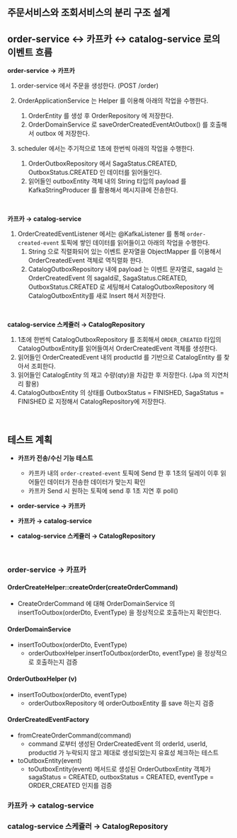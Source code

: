 ## 주문서비스와 조회서비스의 분리 구조 설계

## order-service ↔ 카프카 ↔ catalog-service 로의 이벤트 흐름

**order-service → 카프카**<br>

1. order-service 에서 주문을 생성한다. (POST /order)
2. OrderApplicationService 는 Helper 를 이용해 아래의 작업을 수행한다.
   1. OrderEntity 를 생성 후 OrderRepository 에 저장한다.
   2. OrderDomainService 로 saveOrderCreatedEventAtOutbox() 를 호출해서 outbox 에 저장한다.

3. scheduler 에서는 주기적으로 1초에 한번씩 아래의 작업을 수행한다.
   1. OrderOutboxRepository 에서 SagaStatus.CREATED, OutboxStatus.CREATED 인 데이터를 읽어들인다.
   2. 읽어들인 outboxEntity 객체 내의 String 타입의 payload 를 KafkaStringProducer 를 활용해서 메시지큐에 전송한다.


<br>

**카프카 → catalog-service**<br>

1. OrderCreatedEventListener 에서는 @KafkaListener 를 통해 `order-created-event` 토픽에 쌓인 데이터를 읽어들이고 아래의 작업을 수행한다.
   1. String 으로 직렬화되어 있는 이벤트 문자열을 ObjectMapper 를 이용해서 OrderCreatedEvent 객체로 역직렬화 한다.
   2. CatalogOutboxRepository 내에 payload 는 이벤트 문자열로, sagaId 는 OrderCreatedEvent 의 sagaId로, SagaStatus.CREATED, OutboxStatus.CREATED 로 세팅해서 CatalogOutboxRepository 에 CatalogOutboxEntity를 새로 Insert 해서 저장한다.

<br>

**catalog-service 스케쥴러 → CatalogRepository**<br>

1. 1초에 한번씩 CatalogOutboxRepository 를 조회해서 `ORDER_CREATED` 타입의 CatalogOutboxEntity를 읽어들여서 OrderCreatedEvent 객체를 생성한다.
2. 읽어들인 OrderCreatedEvent 내의 productId 를 기반으로 CatalogEntity 를 찾아서 조회한다.
3. 읽어들인 CatalogEntity 의 재고 수량(qty)을 차감한 후 저장한다. (Jpa 의 지연처리 활용)
4. CatalogOutboxEntity 의 상태를 OutboxStatus = FINISHED, SagaStatus = FINISHED 로 지정해서 CatalogRepository에 저장한다.

<br>



## 테스트 계획

- **카프카 전송/수신 기능 테스트**
  - 카프카 내의 `order-created-event` 토픽에 Send 한 후 1초의 딜레이 이후 읽어들인 데이터가 전송한 데이터가 맞는지 확인
  - 카프카 Send 시 원하는 토픽에 send 후 1초 지연 후 poll()

- **order-service → 카프카**

- **카프카 → catalog-service**

- **catalog-service 스케쥴러 → CatalogRepository**

<br>



### order-service → 카프카

#### OrderCreateHelper::createOrder(createOrderCommand)

- CreateOrderCommand 에 대해 OrderDomainService 의 insertToOutbox(orderDto, EventType) 을 정상적으로 호출하는지 확인한다.



#### OrderDomainService 

- insertToOutbox(orderDto, EventType)
  - orderOutboxHelper.insertToOutbox(orderDto, eventType) 을 정상적으로 호출하는지 검증



#### OrderOutboxHelper (v)

- insertToOutbox(orderDto, eventType)
  - orderOutboxRepository 에 orderOutboxEntity 를 save 하는지 검증



#### OrderCreatedEventFactory

- fromCreateOrderCommand(command)
  - command 로부터 생성된 OrderCreatedEvent 의 orderId, userId, productId 가 누락되지 않고 제대로 생성되었는지 유효성 체크하는 테스트
- toOutboxEntity(event)
  - toOutboxEntity(event) 메서드로 생성된 OrderOutboxEntity 객체가 sagaStatus = CREATED, outboxStatus = CREATED, eventType = ORDER_CREATED 인지를 검증



### 카프카 → catalog-service

### catalog-service 스케쥴러 → CatalogRepository



